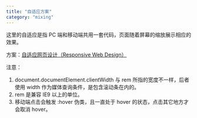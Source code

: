 ```yaml
---
title: "自适应方案"
category: "mixing"
---
```


这里的自适应是指 PC 端和移动端共用一套代码，页面随着屏幕的缩放展示相应的效果。

方案：[自适应网页设计（Responsive Web Design）](http://www.ruanyifeng.com/blog/2012/05/responsive_web_design.html)

注意：
1. document.documentElement.clientWidth 与 rem 所指的宽度不一样，后者使用 width 作为媒体查询条件，是包含滚动条在内的。
1. rem 是兼容 IE9 以上的单位。
1. 移动端点击会触发 :hover 伪类，且一直处于 hover 的状态，点击其它地方才会取消 hover。


